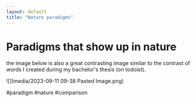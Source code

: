 ```yaml
---
layout: default
title: "Nature paradigms"
---
```


# Paradigms that show up in nature 

the image below is also a great contrasting image similar to the contrast of words I created during my bachelor's thesis (on todoist).

![](media/2023-09-11 09-38 Pasted Image.png)

#paradigm #nature #comparison 